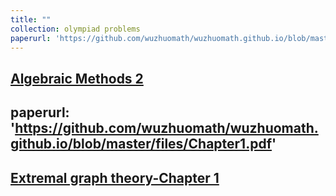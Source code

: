 ```yaml
---
title: ""
collection: olympiad problems
paperurl: 'https://github.com/wuzhuomath/wuzhuomath.github.io/blob/master/files/AlgebraicMethods2.pdf'
---
```


[Algebraic Methods 2](https://wuzhuomath.github.io/files/AlgebraicMethods2.pdf)
---

paperurl: 'https://github.com/wuzhuomath/wuzhuomath.github.io/blob/master/files/Chapter1.pdf'
---

[Extremal graph theory-Chapter 1](https://wuzhuomath.github.io/files/Chapter1.pdf)
---
